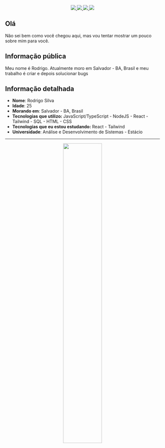 <div display="flex" align="center" justify-content="center">
    <a target='_blank' href="mailto:rodriigo.hora@outlook.com.br">
        <img src="https://img.shields.io/badge/Microsoft%20Outlook-0078D4.svg?style=for-the-badge&logo=Microsoft-Outlook&logoColor=white">
    </a>
    <a target='_blank' href="https://twitter.com/rdGxd">
        <img src="https://img.shields.io/badge/Twitter-1DA1F2?style=for-the-badge&logo=twitter&logoColor=white">
    </a>
    <a target='_blank' href="https://www.linkedin.com/in/rdgxd/">
        <img src="https://img.shields.io/badge/LinkedIn-0077B5?style=for-the-badge&logo=linkedin&logoColor=white">
    </a>
    <a target='_blank' href="https://twitch.tv/rdgxdd">
        <img src="https://img.shields.io/badge/Twitch-9146FF?style=for-the-badge&logo=twitch&logoColor=white">
    </a>
</div>

## Olá

Não sei bem como você chegou aqui, mas vou tentar mostrar um pouco sobre mim para você.

## Informação pública

Meu nome é Rodrigo. Atualmente moro em Salvador - BA, Brasil e meu trabalho é criar e depois solucionar bugs

## Informação detalhada

* **Nome**: Rodrigo Silva
* **Idade**: 25
* **Morando em**: Salvador - BA, Brasil
* **Tecnologias que utilizo:** JavaScript/TypeScript - NodeJS - React - Tailwind - SQL - HTML - CSS
* **Tecnologias que eu estou estudando:** React - Tailwind
* **Universidade**: Análise e Desenvolvimento de Sistemas - Estácio
---
<div display="flex" align="center" justify-content="center">
<!--   <a href="https://github.com/rdGxd">
   <img  width="405em"  src="https://github-readme-stats.vercel.app/api?username=rdGxd&show_icons=true&theme=tokyonight&locale=pt-br&hide_border=true" alt="Rodrigo github stats" />
  </a> -->
  <a href="https://github.com/rdGxd">
    <img width="50%" src="https://github-readme-stats.vercel.app/api/top-langs?username=rdGxd&show_icons=true&theme=tokyonight&locale=pt-br&layout=compact&hide_border=true" />
  </a>
<!--   <a href="https://github.com/rdGxd">
    <img width="450em" src="https://github-readme-streak-stats.herokuapp.com/?user=rdGxd&theme=tokyonight&hide_border=true" />
  </a> -->
</div>
